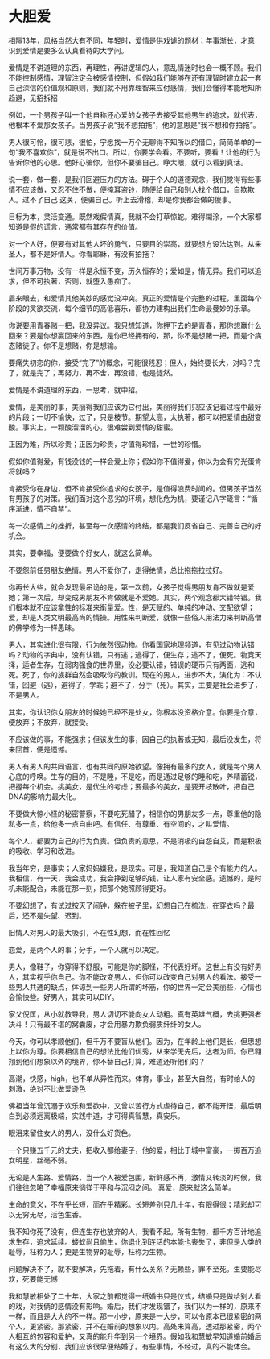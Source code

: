 # 大胆爱

相隔13年，风格当然大有不同，年轻时，爱情是供戏谑的题材；年事渐长，才意识到爱情是要多么认真看待的大学问。

爱情是不讲道理的东西，再理性，再讲逻辑的人，意乱情迷时也会一概不顾。我们不能控制感情，理智注定会被感情控制，但假如我们能够在还有理智时建立起一套自己深信的价值观和原则，我们就不用靠理智来应付感情，我们会懂得本能地知所趋避，见招拆招

例如，一个男孩子叫一个他自称还心爱的女孩子去接受其他男生的追求，就代表，他根本不爱那女孩子。当男孩子说“我不想拍拖”，他的意思是“我不想和你拍拖”。

男人很可怜，很可悲，很怕，宁愿找一万个无聊得不知所以的借口，简简单单的一句“我不喜欢你”，就是说不出口。所以，你要学会看。不要听，要看！让他的行为告诉你他的心思。他好心骗你，但你不要骗自己。睁大眼，就可以看到真话。

说一套，做一套，是我们回避压力的方法。碍于个人的道德观念，我们觉得有些事情不应该做，又忍不住不做，便掩耳盗铃，随便给自己和别人找个借口，自欺欺人。过不了自己
这关，便骗自己。听上去滑稽，却是你我都会做的傻事。

目标为本，灵活变通。既然戏假情真，我就不会打草惊蛇。难得糊涂，一个大家都知道是假的谎言，通常都有其存在的价值。

对一个人好，便要有对其他人坏的勇气，只要目的崇高，就要想方设法达到。从来圣人，都不是好情人。你看耶稣，有没有拍拖？

世间万事万物，没有一样是永恒不变，历久恒存的；爱如是，情无异。我们可以追求，但不可执著，否则，就堕入愚痴了。

眉来眼去，和爱情其他美妙的感觉没冲突。真正的爱情是个完整的过程，里面每个阶段的灵欲交流，每个细节的高低喜乐，都协力建构出我们生命最曼妙的乐章。

你说要用青春赌一把，我没异议。我只想知道，你押下去的是青春，那你想赢什么回来？要是你想赢回来的东西，是你已经拥有的，那，你不是想赌一把，而是个病态赌徒了。你不是想赌，你是想输。

要痛失初恋的你，接受“完了”的概念，可能很残忍；但人，始终要长大，对吗？完了，就是完了；再努力，再不舍，再没错，也是徒然。

爱情是不讲道理的东西，一思考，就中招。

爱情，是美丽的事，美丽得我们应该为它付出，美丽得我们只应该记着过程中最好的片段；一切不愉快，过了，只是枝节。期望太高，太执著，都可以把爱情由甜变酸。事实上，一颗酸溜溜的心，很难尝到爱情的甜蜜。

正因为难，所以珍贵；正因为珍贵，才值得珍惜，一世的珍惜。

假如你值得爱，有钱没钱的一样会爱上你；假如你不值得爱，你以为会有穷光蛋肯将就吗？

肯接受你在身边，但不肯接受你追求的女孩子，是值得浪费时间的。但男孩子当然有男孩子的对策。我们面对这个恶劣的环境，想化危为机，要谨记八字箴言：“循序渐进，情不自禁”。

每一次感情上的挫折，甚至每一次感情的终结，都是我们反省自己、完善自己的好机会。

其实，要幸福，便要做个好女人，就这么简单。

不要怨前任男朋友绝情。男人不爱你了，走得绝情，总比拖拖拉拉好。

你再长大些，就会发现最吊诡的是，第一次前，女孩子觉得男朋友肯不做就是爱她；第一次后，却变成男朋友不肯做就是不爱她。其实，两个观念都大错特错。我们根本就不应该拿性的标准来衡量爱。性，是天赋的、单纯的冲动、交配欲望；爱，却是人类文明最高尚的情操。用性来判断爱，就像一些俗人用法力来判断高僧的佛学修为一样愚昧。

男人，其实进化很有限，行为依然很动物。你看国家地理频道，有见过动物认错吗？动物的字典中，没有认错，只有逃；逃得了，便生存；逃不了，便死。物竞天择，适者生存，在弱肉强食的世界里，没必要认错，错误的硬币只有两面，逃和死。死了，你的族群自然会吸取你的教训。现在的男人，进步不大，演化为：不认错，回避（逃），避得了，学乖；避不了，分手（死）。其实，主要是社会进步了，不是男人。

其实，你认识你女朋友的时候她已经不是处女，你根本没资格介意。你要是介意，便放弃；不放弃，就接受。

不应该做的事，不能强求；但该发生的事，因自己的执著或无知，最后没发生，将来回首，便是遗憾。

男人有男人的共同语言，也有共同的原始欲望。像拥有最多的女人，就是每个男人心底的呼唤。生存的目的，不是睡，不是吃，而是通过足够的睡和吃，养精蓄锐，把握每个机会。挑美女，是优生的考虑；要最多的美女，是要开枝散叶，把自己DNA的影响力最大化。

不要做大惊小怪的秘密警察，不要吃死醋了，相信你的男朋友多一点，尊重他的隐私多一点，给他多一点自由吧。有信任、有尊重、有空间的，才叫爱情。

每个人，都要为自己的行为负责。但负责的意思，不是消极的自怨自艾，而是积极的吸收、学习和改进。

我当年穷，是事实；人家妈妈嫌我，是现实。可是，我知道自己是个有能力的人。我相信，有一天，我会成功，我会挣到足够的钱，让人家有安全感。遗憾的，是时机未能配合，未能在那一刻，把那个她照顾得更好。

不要幻想了，有试过按灭了闹钟，躲在被子里，幻想自己在梳洗，在穿衣吗？最后，还不是失望、迟到。

旧情人对男人的最大吸引，不在性幻想，而在性回忆

恋爱，是两个人的事；分手，一个人就可以决定。

男人，像鞋子，你穿得不舒服，可能是你的脚怪，不代表好坏。这世上有没有好男人，其实视乎你自己。你不能改变男人，但你可以改变自己对男人的看法。接受一些男人共通的缺点，体谅到一些男人所谓的坏筋，你的世界一定会美丽些，心情也会愉快些。好男人，其实可以DIY。

家父倪匡，从小就教导我，男人切切不能向女人动粗。真有英雄气概，去挑更强者决斗！只有最不堪的窝囊废，才会用暴力欺负弱质纤纤的女人。

今天，你可以孝顺他们，但千万不要盲从他们。因为，在年龄上他们是长，但思想上以你为尊。你要相信自己的想法比他们优秀，从来学无先后，达者为师。你已翱翔到他们想象以外的境界，你不替自己打算，难道还听他们的？

高潮，快感，high，也不单从异性而来。体育，事业，甚至大自然，有时给人的刺激，绝对不比做爱逊色

佛祖当年曾沉溺于欢乐和爱欲中，又曾以苦行方式虐待自己，都不能开悟，最后明白到必须远离极端，实践中道，才可得真智慧，真安乐。

眼泪来留住女人的男人，没什么好货色。

一个只赚五千元的丈夫，把收入都给妻子，他的爱，相比于城中富豪，一掷百万追女明星，丝毫不弱。

无论是人生路、爱情路，当一个人被爱包围，新鲜感不再，激情又转淡的时候，我们往往忽略了幸福原来徜徉于平和与沉闷之间。 真爱，原来就这么简单。

生命的意义，不在乎长短，而在乎精彩。长短差别只几十年，有限得很；精彩却可以无穷无尽，活色生香。

我不知你死了没有，但连生存也放弃的人，我看不起。所有生物，都千方百计地追求生存，追求延续。蝼蚁尚且偷生，你退化到连活的本能也丧失了，非但是人类的耻辱，枉称为人；更是生物界的耻辱，枉称为生物。


问题解决不了，就不要解决，先拖着，有什么关系？无赖些，罪不至死。生要能尽欢，死要能无憾

我和慧敏相处了二十年，大家之前都觉得一纸婚书只是仪式，结婚只是做给别人看的戏，对我俩的感情没有影响。婚后，我们才发现错了，我们以为一样的，原来不一样，而且是大大的不一样。那一小步，原来是一大步，可以令原本已很紧密的两个人，更紧密。那紧密，并不在婚前的想象以内。高处未算高，透过那紧密，两个人相互的包容和爱护，又真的能升华到另一个境界。假如我和慧敏早知道婚前婚后有这么大的分别，我们应该很早便结婚了。有些事情，不经过，真的不能体会。
